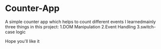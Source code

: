 # Counter-App
A simple counter app which helps to count different events
I learnedmainly three things in this project:
1.DOM Manipulation
2.Event Handling
3.switch-case logic

Hope you'll like it
